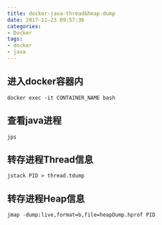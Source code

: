 ```yaml
---
title: docker-java-thread&heap-dump
date: 2017-11-23 09:57:36
categories:
- Docker
tags:
- docker
- java
---
```

## 进入docker容器内
```
docker exec -it CONTAINER_NAME bash
```
## 查看java进程
```
jps
```
## 转存进程Thread信息
```
jstack PID > thread.tdump
```
## 转存进程Heap信息
```
jmap -dump:live,format=b,file=heapDump.hprof PID
```

